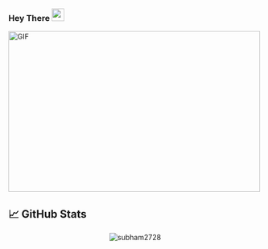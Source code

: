 ### Hey There <img src="https://media.giphy.com/media/hvRJCLFzcasrR4ia7z/giphy.gif" width="25px">
<img align="center" alt="GIF" src="https://github.com/subham2728/subham2728/blob/master/code.gif?raw=true" width="500" height="320" />

<!--
**subham2728/subham2728** is a ✨ _special_ ✨ repository because its `README.md` (this file) appears on your GitHub profile.

Here are some ideas to get you started:

- 🔭 I’m currently working on ...
- 🌱 I’m currently learning ...
- 👯 I’m looking to collaborate on ...
- 🤔 I’m looking for help with ...
- 💬 Ask me about ...
- 📫 How to reach me: ...
- 😄 Pronouns: ...
- ⚡ Fun fact: ...
-->

## &#x1f4c8; GitHub Stats

<p align="center"> <img src="https://github-readme-stats.vercel.app/api?username=subham2728&show_icons=true&theme=gotham" alt="subham2728" />
<p  align="center" src="https://github-readme-stats.vercel.app/api/top-langs/?username=subham2728s&theme=dark&show_icons=true">

